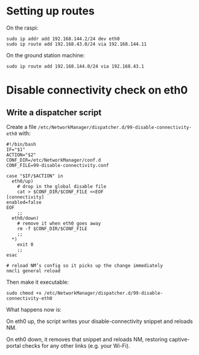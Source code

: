 # Setting up routes
On the raspi:
```
sudo ip addr add 192.168.144.2/24 dev eth0
sudo ip route add 192.168.43.0/24 via 192.168.144.11
```

On the ground station machine:
```
sudo ip route add 192.168.144.0/24 via 192.168.43.1
```

# Disable connectivity check on eth0 
## Write a dispatcher script
Create a file ```/etc/NetworkManager/dispatcher.d/99-disable-connectivity-eth0``` with:
```
#!/bin/bash
IF="$1"
ACTION="$2"
CONF_DIR=/etc/NetworkManager/conf.d
CONF_FILE=99-disable-connectivity.conf

case "$IF/$ACTION" in
  eth0/up)
    # drop in the global disable file
    cat > $CONF_DIR/$CONF_FILE <<EOF
[connectivity]
enabled=false
EOF
    ;;
  eth0/down)
    # remove it when eth0 goes away
    rm -f $CONF_DIR/$CONF_FILE
    ;;
  *)
    exit 0
    ;;
esac

# reload NM’s config so it picks up the change immediately
nmcli general reload
```

Then make it executable:
```
sudo chmod +x /etc/NetworkManager/dispatcher.d/99-disable-connectivity-eth0
```
What happens now is:

On eth0 up, the script writes your disable-connectivity snippet and reloads NM.

On eth0 down, it removes that snippet and reloads NM, restoring captive-portal checks for any other links (e.g. your Wi-Fi).